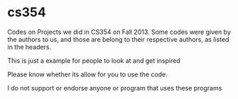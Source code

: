 cs354
=====

Codes on Projects we did in CS354 on Fall 2013.
Some codes were given by the authors to us, and those are belong to their respective authors, as listed in the headers.

This is just a example for people to look at and get inspired

Please know whether its allow for you to use the code.

I do not support or endorse anyone or program that uses these programs




